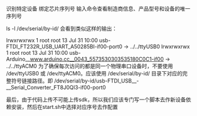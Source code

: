 识别特定设备 绑定芯片序列号
输入命令查看制造商信息、产品型号和设备的唯一序列号

ls -l /dev/serial/by-id/
会看到类似这样的输出：

lrwxrwxrwx 1 root root 13 Jul 31 10:00 usb-FTDI_FT232R_USB_UART_A50285BI-if00-port0 -> ../../ttyUSB0
lrwxrwxrwx 1 root root 13 Jul 31 10:00 usb-Arduino__www.arduino.cc__0043_5573530303535180C0C1-if00 -> ../../ttyACM0
为了确保每次访问的都是同一个物理串口设备时，不要使用 /dev/ttyUSB0 或 /dev/ttyACM0。应该使用 /dev/serial/by-id/ 目录下对应的完整符号链接路径。即
/dev/serial/by-id/usb-FTDI_USB__-__Serial_Converter_FT8J0QI3-if00-port0


最后，由于代码上传不可能上传sdk，所以我们应该专门写一个脚本去作新设备依赖安装，然后在start.sh中选择对应序号去作配置